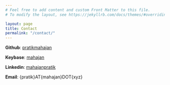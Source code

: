 ```yaml
---
# Feel free to add content and custom Front Matter to this file.
# To modify the layout, see https://jekyllrb.com/docs/themes/#overriding-theme-defaults

layout: page
title: Contact
permalink: "/contact/"
---
```


**Github**: [pratikmahajan](https://github.com/PratikMahajan)

**Keybase**: [mahajan](https://keybase.io/mahajan)

**Linkedin**: [mahajanpratik](https://www.linkedin.com/in/mahajanpratik/) 

**Email**: {pratik}AT{mahajan}DOT{xyz}

